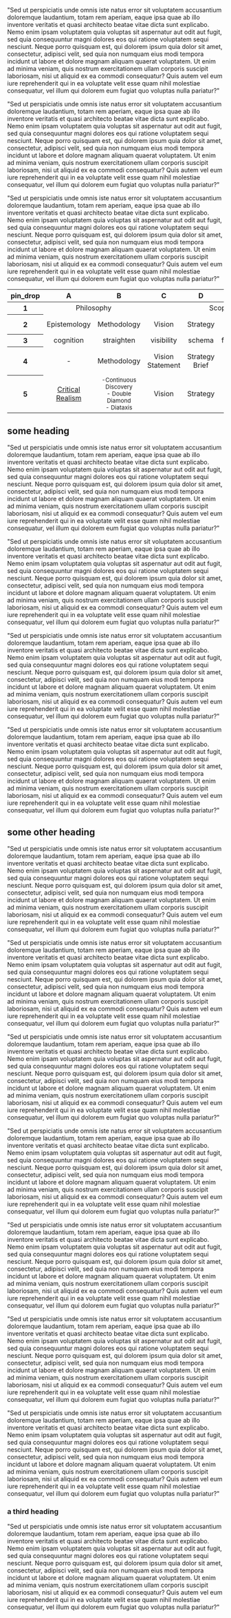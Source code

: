 <head>
<!-- https://github.com/squidfunk/mkdocs-material/discussions/4797 -->
<!-- * instead of extra.css additional styles can be referenced just for this page in the style tag -->
  <style> 
  .md-grid {
    max-width: initial;
  }
  </style>

  <link href="https://fonts.googleapis.com/css2?family=Material+Symbols+Outlined" rel="stylesheet" />
</head>

"Sed ut perspiciatis unde omnis iste natus error sit voluptatem accusantium doloremque laudantium, totam rem aperiam, eaque ipsa quae ab illo inventore veritatis et quasi architecto beatae vitae dicta sunt explicabo. Nemo enim ipsam voluptatem quia voluptas sit aspernatur aut odit aut fugit, sed quia consequuntur magni dolores eos qui ratione voluptatem sequi nesciunt. Neque porro quisquam est, qui dolorem ipsum quia dolor sit amet, consectetur, adipisci velit, sed quia non numquam eius modi tempora incidunt ut labore et dolore magnam aliquam quaerat voluptatem. Ut enim ad minima veniam, quis nostrum exercitationem ullam corporis suscipit laboriosam, nisi ut aliquid ex ea commodi consequatur? Quis autem vel eum iure reprehenderit qui in ea voluptate velit esse quam nihil molestiae consequatur, vel illum qui dolorem eum fugiat quo voluptas nulla pariatur?"

"Sed ut perspiciatis unde omnis iste natus error sit voluptatem accusantium doloremque laudantium, totam rem aperiam, eaque ipsa quae ab illo inventore veritatis et quasi architecto beatae vitae dicta sunt explicabo. Nemo enim ipsam voluptatem quia voluptas sit aspernatur aut odit aut fugit, sed quia consequuntur magni dolores eos qui ratione voluptatem sequi nesciunt. Neque porro quisquam est, qui dolorem ipsum quia dolor sit amet, consectetur, adipisci velit, sed quia non numquam eius modi tempora incidunt ut labore et dolore magnam aliquam quaerat voluptatem. Ut enim ad minima veniam, quis nostrum exercitationem ullam corporis suscipit laboriosam, nisi ut aliquid ex ea commodi consequatur? Quis autem vel eum iure reprehenderit qui in ea voluptate velit esse quam nihil molestiae consequatur, vel illum qui dolorem eum fugiat quo voluptas nulla pariatur?"

"Sed ut perspiciatis unde omnis iste natus error sit voluptatem accusantium doloremque laudantium, totam rem aperiam, eaque ipsa quae ab illo inventore veritatis et quasi architecto beatae vitae dicta sunt explicabo. Nemo enim ipsam voluptatem quia voluptas sit aspernatur aut odit aut fugit, sed quia consequuntur magni dolores eos qui ratione voluptatem sequi nesciunt. Neque porro quisquam est, qui dolorem ipsum quia dolor sit amet, consectetur, adipisci velit, sed quia non numquam eius modi tempora incidunt ut labore et dolore magnam aliquam quaerat voluptatem. Ut enim ad minima veniam, quis nostrum exercitationem ullam corporis suscipit laboriosam, nisi ut aliquid ex ea commodi consequatur? Quis autem vel eum iure reprehenderit qui in ea voluptate velit esse quam nihil molestiae consequatur, vel illum qui dolorem eum fugiat quo voluptas nulla pariatur?"

<table>
  <thead>
   <tr>
     <th scope="column"><span class="material-symbols-outlined">
pin_drop
</span></th>
     <th style ="text-align: center">A</th>
     <th style ="text-align: center">B</th>
     <th style ="text-align: center">C</th>
     <th style ="text-align: center">D</th>
     <th style ="text-align: center">E</th>
     <th style ="text-align: center">F</th>
     <th style ="text-align: center">G</th>
     <th style ="text-align: center">H</th>
     <th style ="text-align: center">I</th>
     <th style ="text-align: center">J</th>
     <th style ="text-align: center">K</th>
     <th style ="text-align: center">L</th>
     <th style ="text-align: center">M</th>
     <th style ="text-align: center">N</th>
   </tr>
  </thead>
  <tbody>
   <tr>
     <th scope ="row">1</th>
     <td colspan="2" style ="text-align: center" >Philosophy</td>
     <td colspan="3" style ="text-align: center" >Scope</td>
     <td colspan="2" style ="text-align: center" >Project</td>
     <td colspan="4" style ="text-align: center" >Growth</td>
     <td colspan="2" style ="text-align: center" >Maturity</td>
     <td colspan="1"  style ="text-align: center; font-weight: bold">Decline</td>
   </tr>
   <tr>
     <th scope ="row">2</th>
     <td style ="text-align: center">Epistemology</td>
     <td style ="text-align: center">Methodology</td>
     <td style ="text-align: center">Vision</td>
     <td style ="text-align: center">Strategy</td>
     <td style ="text-align: center">Needs</td>
     <td style ="text-align: center">Structure</td>
     <td style ="text-align: center">Buy-In</td>
     <td style ="text-align: center">Discover</td>
     <td style ="text-align: center">Define</td>
     <td style ="text-align: center">Develop</td>
     <td style ="text-align: center">Deliver</td>
     <td style ="text-align: center">Research</td>
     <td style ="text-align: center">Improve</td>
     <td style ="text-align: center">End-of-Life</td>
   </tr>
   <tr>
     <th scope ="row">3</th>
     <td style ="text-align: center"><span class="material-symbols-outlined">
cognition
</span></td>
     <td style="text-align: center"><span class="material-symbols-outlined">
straighten
</span></td>
     <td style ="text-align: center"><span class="material-symbols-outlined">
visibility
</span></td>
     <td style ="text-align: center"><span class="material-symbols-outlined">
schema
</span></td>
     <td style ="text-align: center"><span class="material-symbols-outlined">
format_list_numbered
</span></td>
     <td style ="text-align: center"><span class="material-symbols-outlined">
settings
</span></td>
     <td style ="text-align: center"><span class="material-symbols-outlined">
groups
</span></td>
     <td style ="text-align: center"><span class="material-symbols-outlined">
search
</span></td>
     <td style ="text-align: center"><span class="material-symbols-outlined">
shape_line
</span></td>
     <td style ="text-align: center"><span class="material-symbols-outlined">
code
</span></td>
     <td style ="text-align: center"><span class="material-symbols-outlined">
new_releases
</span></td>
     <td style ="text-align: center"><span class="material-symbols-outlined">
science
</span></td>
     <td style ="text-align: center"><span class="material-symbols-outlined">
construction
</span></td>
     <td style ="text-align: center"><span class="material-symbols-outlined">
line_end_circle
</span></td>
   </tr>
<tr>
     <th scope ="row">4</th>
     <td style ="text-align: center">-</td>
     <td style ="text-align: center">Methodology</td>
     <td style ="text-align: center">Vision Statement</td>
     <td style ="text-align: center">Strategy Brief</td>
     <td style ="text-align: center">Risk Register</td>
     <td style ="text-align: center">RACI</td>
     <td style ="text-align: center">Buy-In</td>
     <td style ="text-align: center">Opportunity Solution Tree</td>
     <td style ="text-align: center">Product Brief</td>
     <td style ="text-align: center">Develop</td>
     <td style ="text-align: center">Deliver</td>
     <td style ="text-align: center">Research</td>
     <td style ="text-align: center">Improve</td>
     <td style ="text-align: center">End-of-Life</td>
   </tr>
   <tr>
     <th scope ="row">5</th>
     <td style ="text-align: center"><a href="\assets\cr_shortguide_221004.pdf">Critical Realism</a></td>
     <td style ="text-align: center"><sub>-Continuous Discovery<br>- Double Diamond<br>- Diataxis<sub></td>
     <td style ="text-align: center">Vision</td>
     <td style ="text-align: center">Strategy</td>
     <td style ="text-align: center"><a href="https://www.svpg.com/four-big-risks">4 Risks</a></td>
     <td style ="text-align: center">Structure</td>
     <td style ="text-align: center">Buy-In</td>
     <td style ="text-align: center">Discover</td>
     <td style ="text-align: center">Define</td>
     <td style ="text-align: center">Develop</td>
     <td style ="text-align: center">Deliver</td>
     <td style ="text-align: center">Research</td>
     <td style ="text-align: center">Improve</td>
     <td style ="text-align: center">End-of-Life</td>
   </tr>
  </tbody>
</table>

## some heading

"Sed ut perspiciatis unde omnis iste natus error sit voluptatem accusantium doloremque laudantium, totam rem aperiam, eaque ipsa quae ab illo inventore veritatis et quasi architecto beatae vitae dicta sunt explicabo. Nemo enim ipsam voluptatem quia voluptas sit aspernatur aut odit aut fugit, sed quia consequuntur magni dolores eos qui ratione voluptatem sequi nesciunt. Neque porro quisquam est, qui dolorem ipsum quia dolor sit amet, consectetur, adipisci velit, sed quia non numquam eius modi tempora incidunt ut labore et dolore magnam aliquam quaerat voluptatem. Ut enim ad minima veniam, quis nostrum exercitationem ullam corporis suscipit laboriosam, nisi ut aliquid ex ea commodi consequatur? Quis autem vel eum iure reprehenderit qui in ea voluptate velit esse quam nihil molestiae consequatur, vel illum qui dolorem eum fugiat quo voluptas nulla pariatur?"

"Sed ut perspiciatis unde omnis iste natus error sit voluptatem accusantium doloremque laudantium, totam rem aperiam, eaque ipsa quae ab illo inventore veritatis et quasi architecto beatae vitae dicta sunt explicabo. Nemo enim ipsam voluptatem quia voluptas sit aspernatur aut odit aut fugit, sed quia consequuntur magni dolores eos qui ratione voluptatem sequi nesciunt. Neque porro quisquam est, qui dolorem ipsum quia dolor sit amet, consectetur, adipisci velit, sed quia non numquam eius modi tempora incidunt ut labore et dolore magnam aliquam quaerat voluptatem. Ut enim ad minima veniam, quis nostrum exercitationem ullam corporis suscipit laboriosam, nisi ut aliquid ex ea commodi consequatur? Quis autem vel eum iure reprehenderit qui in ea voluptate velit esse quam nihil molestiae consequatur, vel illum qui dolorem eum fugiat quo voluptas nulla pariatur?"

"Sed ut perspiciatis unde omnis iste natus error sit voluptatem accusantium doloremque laudantium, totam rem aperiam, eaque ipsa quae ab illo inventore veritatis et quasi architecto beatae vitae dicta sunt explicabo. Nemo enim ipsam voluptatem quia voluptas sit aspernatur aut odit aut fugit, sed quia consequuntur magni dolores eos qui ratione voluptatem sequi nesciunt. Neque porro quisquam est, qui dolorem ipsum quia dolor sit amet, consectetur, adipisci velit, sed quia non numquam eius modi tempora incidunt ut labore et dolore magnam aliquam quaerat voluptatem. Ut enim ad minima veniam, quis nostrum exercitationem ullam corporis suscipit laboriosam, nisi ut aliquid ex ea commodi consequatur? Quis autem vel eum iure reprehenderit qui in ea voluptate velit esse quam nihil molestiae consequatur, vel illum qui dolorem eum fugiat quo voluptas nulla pariatur?"

"Sed ut perspiciatis unde omnis iste natus error sit voluptatem accusantium doloremque laudantium, totam rem aperiam, eaque ipsa quae ab illo inventore veritatis et quasi architecto beatae vitae dicta sunt explicabo. Nemo enim ipsam voluptatem quia voluptas sit aspernatur aut odit aut fugit, sed quia consequuntur magni dolores eos qui ratione voluptatem sequi nesciunt. Neque porro quisquam est, qui dolorem ipsum quia dolor sit amet, consectetur, adipisci velit, sed quia non numquam eius modi tempora incidunt ut labore et dolore magnam aliquam quaerat voluptatem. Ut enim ad minima veniam, quis nostrum exercitationem ullam corporis suscipit laboriosam, nisi ut aliquid ex ea commodi consequatur? Quis autem vel eum iure reprehenderit qui in ea voluptate velit esse quam nihil molestiae consequatur, vel illum qui dolorem eum fugiat quo voluptas nulla pariatur?"

## some other heading

"Sed ut perspiciatis unde omnis iste natus error sit voluptatem accusantium doloremque laudantium, totam rem aperiam, eaque ipsa quae ab illo inventore veritatis et quasi architecto beatae vitae dicta sunt explicabo. Nemo enim ipsam voluptatem quia voluptas sit aspernatur aut odit aut fugit, sed quia consequuntur magni dolores eos qui ratione voluptatem sequi nesciunt. Neque porro quisquam est, qui dolorem ipsum quia dolor sit amet, consectetur, adipisci velit, sed quia non numquam eius modi tempora incidunt ut labore et dolore magnam aliquam quaerat voluptatem. Ut enim ad minima veniam, quis nostrum exercitationem ullam corporis suscipit laboriosam, nisi ut aliquid ex ea commodi consequatur? Quis autem vel eum iure reprehenderit qui in ea voluptate velit esse quam nihil molestiae consequatur, vel illum qui dolorem eum fugiat quo voluptas nulla pariatur?"

"Sed ut perspiciatis unde omnis iste natus error sit voluptatem accusantium doloremque laudantium, totam rem aperiam, eaque ipsa quae ab illo inventore veritatis et quasi architecto beatae vitae dicta sunt explicabo. Nemo enim ipsam voluptatem quia voluptas sit aspernatur aut odit aut fugit, sed quia consequuntur magni dolores eos qui ratione voluptatem sequi nesciunt. Neque porro quisquam est, qui dolorem ipsum quia dolor sit amet, consectetur, adipisci velit, sed quia non numquam eius modi tempora incidunt ut labore et dolore magnam aliquam quaerat voluptatem. Ut enim ad minima veniam, quis nostrum exercitationem ullam corporis suscipit laboriosam, nisi ut aliquid ex ea commodi consequatur? Quis autem vel eum iure reprehenderit qui in ea voluptate velit esse quam nihil molestiae consequatur, vel illum qui dolorem eum fugiat quo voluptas nulla pariatur?"

"Sed ut perspiciatis unde omnis iste natus error sit voluptatem accusantium doloremque laudantium, totam rem aperiam, eaque ipsa quae ab illo inventore veritatis et quasi architecto beatae vitae dicta sunt explicabo. Nemo enim ipsam voluptatem quia voluptas sit aspernatur aut odit aut fugit, sed quia consequuntur magni dolores eos qui ratione voluptatem sequi nesciunt. Neque porro quisquam est, qui dolorem ipsum quia dolor sit amet, consectetur, adipisci velit, sed quia non numquam eius modi tempora incidunt ut labore et dolore magnam aliquam quaerat voluptatem. Ut enim ad minima veniam, quis nostrum exercitationem ullam corporis suscipit laboriosam, nisi ut aliquid ex ea commodi consequatur? Quis autem vel eum iure reprehenderit qui in ea voluptate velit esse quam nihil molestiae consequatur, vel illum qui dolorem eum fugiat quo voluptas nulla pariatur?"

"Sed ut perspiciatis unde omnis iste natus error sit voluptatem accusantium doloremque laudantium, totam rem aperiam, eaque ipsa quae ab illo inventore veritatis et quasi architecto beatae vitae dicta sunt explicabo. Nemo enim ipsam voluptatem quia voluptas sit aspernatur aut odit aut fugit, sed quia consequuntur magni dolores eos qui ratione voluptatem sequi nesciunt. Neque porro quisquam est, qui dolorem ipsum quia dolor sit amet, consectetur, adipisci velit, sed quia non numquam eius modi tempora incidunt ut labore et dolore magnam aliquam quaerat voluptatem. Ut enim ad minima veniam, quis nostrum exercitationem ullam corporis suscipit laboriosam, nisi ut aliquid ex ea commodi consequatur? Quis autem vel eum iure reprehenderit qui in ea voluptate velit esse quam nihil molestiae consequatur, vel illum qui dolorem eum fugiat quo voluptas nulla pariatur?"

"Sed ut perspiciatis unde omnis iste natus error sit voluptatem accusantium doloremque laudantium, totam rem aperiam, eaque ipsa quae ab illo inventore veritatis et quasi architecto beatae vitae dicta sunt explicabo. Nemo enim ipsam voluptatem quia voluptas sit aspernatur aut odit aut fugit, sed quia consequuntur magni dolores eos qui ratione voluptatem sequi nesciunt. Neque porro quisquam est, qui dolorem ipsum quia dolor sit amet, consectetur, adipisci velit, sed quia non numquam eius modi tempora incidunt ut labore et dolore magnam aliquam quaerat voluptatem. Ut enim ad minima veniam, quis nostrum exercitationem ullam corporis suscipit laboriosam, nisi ut aliquid ex ea commodi consequatur? Quis autem vel eum iure reprehenderit qui in ea voluptate velit esse quam nihil molestiae consequatur, vel illum qui dolorem eum fugiat quo voluptas nulla pariatur?"

"Sed ut perspiciatis unde omnis iste natus error sit voluptatem accusantium doloremque laudantium, totam rem aperiam, eaque ipsa quae ab illo inventore veritatis et quasi architecto beatae vitae dicta sunt explicabo. Nemo enim ipsam voluptatem quia voluptas sit aspernatur aut odit aut fugit, sed quia consequuntur magni dolores eos qui ratione voluptatem sequi nesciunt. Neque porro quisquam est, qui dolorem ipsum quia dolor sit amet, consectetur, adipisci velit, sed quia non numquam eius modi tempora incidunt ut labore et dolore magnam aliquam quaerat voluptatem. Ut enim ad minima veniam, quis nostrum exercitationem ullam corporis suscipit laboriosam, nisi ut aliquid ex ea commodi consequatur? Quis autem vel eum iure reprehenderit qui in ea voluptate velit esse quam nihil molestiae consequatur, vel illum qui dolorem eum fugiat quo voluptas nulla pariatur?"

"Sed ut perspiciatis unde omnis iste natus error sit voluptatem accusantium doloremque laudantium, totam rem aperiam, eaque ipsa quae ab illo inventore veritatis et quasi architecto beatae vitae dicta sunt explicabo. Nemo enim ipsam voluptatem quia voluptas sit aspernatur aut odit aut fugit, sed quia consequuntur magni dolores eos qui ratione voluptatem sequi nesciunt. Neque porro quisquam est, qui dolorem ipsum quia dolor sit amet, consectetur, adipisci velit, sed quia non numquam eius modi tempora incidunt ut labore et dolore magnam aliquam quaerat voluptatem. Ut enim ad minima veniam, quis nostrum exercitationem ullam corporis suscipit laboriosam, nisi ut aliquid ex ea commodi consequatur? Quis autem vel eum iure reprehenderit qui in ea voluptate velit esse quam nihil molestiae consequatur, vel illum qui dolorem eum fugiat quo voluptas nulla pariatur?"

### a third heading

"Sed ut perspiciatis unde omnis iste natus error sit voluptatem accusantium doloremque laudantium, totam rem aperiam, eaque ipsa quae ab illo inventore veritatis et quasi architecto beatae vitae dicta sunt explicabo. Nemo enim ipsam voluptatem quia voluptas sit aspernatur aut odit aut fugit, sed quia consequuntur magni dolores eos qui ratione voluptatem sequi nesciunt. Neque porro quisquam est, qui dolorem ipsum quia dolor sit amet, consectetur, adipisci velit, sed quia non numquam eius modi tempora incidunt ut labore et dolore magnam aliquam quaerat voluptatem. Ut enim ad minima veniam, quis nostrum exercitationem ullam corporis suscipit laboriosam, nisi ut aliquid ex ea commodi consequatur? Quis autem vel eum iure reprehenderit qui in ea voluptate velit esse quam nihil molestiae consequatur, vel illum qui dolorem eum fugiat quo voluptas nulla pariatur?"
